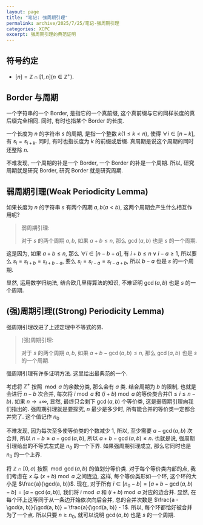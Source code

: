```yaml
---
layout: page
title: "笔记: 强周期引理"
permalink: archive/2025/7/25/笔记-强周期引理
categories: XCPC
excerpt: 强周期引理的典范证明
---
```


## 符号约定

- $[n] = \mathbb{Z}\cap [1,n] (n\in \mathbb{Z}^+)$.

## Border 与周期

一个字符串的一个 Border, 是指它的一个真前缀, 这个真前缀与它的同样长度的真后缀完全相同. 同时, 有时也指某个 Border 的长度.

一个长度为 $n$ 的字符串 $s$ 的周期, 是指一个整数 $k(1\le k < n)$, 使得 $\forall i\in [n - k], \text{有 }s_i = s_{i+k}$. 同时, 有时也指长度为 $k$ 的前缀或后缀. 真周期是说这个周期的同时还整除 $n$.

不难发现, 一个周期的补是一个 Border, 一个 Border 的补是一个周期. 所以, 研究周期就是研究 Border, 研究 Border 就是研究周期.

## 弱周期引理(Weak Periodicity Lemma)

如果长度为 $n$ 的字符串 $s$ 有两个周期 $a, b(a < b)$, 这两个周期会产生什么相互作用呢?

> 弱周期引理:
> 
> 对于 $s$ 的两个周期 $a, b$, 如果 $a + b \le n$, 那么 $\gcd(a, b)$ 也是 $s$ 的一个周期.

这是因为, 如果 $a + b\le n$, 那么 $\forall i\in [n - b + a], \text{有 } i + b\le n \lor i - a\ge 1$, 所以要么 $s_i = s_{i + b} = s_{i + b - a}$, 要么 $s_i = s_{i - a} = s_{i - a + b}$, 所以 $b - a$ 也是 $s$ 的一个周期.

显然, 运用数学归纳法, 结合欧几里得算法的知识, 不难证明 $\gcd(a, b)$ 也是 $s$ 的一个周期.

## (强)周期引理((Strong) Periodicity Lemma)

强周期引理改进了上述定理中不等式的界.

> (强)周期引理:
>
> 对于 $s$ 的两个周期 $a, b$, 如果 $a + b - \gcd(a, b) \le n$, 那么 $\gcd(a, b)$ 也是 $s$ 的一个周期.

强周期引理有许多证明方法. 这里给出最典范的一个.

考虑将 $\mathbb{Z}^+$ 按照 ${} \bmod a$ 的余数分类, 那么会有 $a$ 类. 结合周期为 $b$ 的限制, 也就是会进行 $n - b$ 次合并, 每次将 $i \bmod a$ 和 $(i + b) \bmod a$ 的等价类合并($1\le i\le n - b$). 如果 $n \to +\infty$, 显然, 最终只会剩下 $\gcd(a, b)$ 个等价类, 这是弱周期引理向我们指出的. 强周期引理就是要探究, $n$ 最少是多少时, 所有能合并的等价类一定都合并完了. 这个值记作 $n_0$

不难发现, 因为每次至多使等价类的个数减少 $1$, 所以, 至少需要 $a - \gcd(a, b)$ 次合并, 所以 $n - b \ge a - \gcd(a, b)$, 所以 $a + b - \gcd(a, b) \le n$. 也就是说, 强周期引理给出的不等式左式是 $n_0$ 的一个下界. 如果强周期引理成立, 那么它同时也是 $n_0$ 的一个上界.

将 $\mathbb{Z}\cap[0, a)$ 按照 ${} \bmod \gcd(a, b)$ 的值划分等价类. 对于每个等价类内部的点, 我们考虑在 $x$ 与 $(x + b) \bmod a$ 之间连边, 这样, 每个等价类形如一个环, 这个环的大小是 $\frac{a}{\gcd(a, b)}$. 现在, 对于所有 $i\in [n_0 - b] = [a + b - \gcd(a, b) - b] = [a - \gcd(a, b)]$, 我们将 $i \bmod a$ 和 $(i + b) \bmod a$ 对应的边合并. 显然, 在每个环上这等同于从一条边开始依次向后合并, 总的合并次数是 $\frac{a - \gcd(a, b)}{\gcd(a, b)} = \frac{a}{\gcd(a, b)} - 1$. 所以, 每个环都恰好被合并为了一个点. 所以只要 $n\ge n_0$, 就可以说明 $\gcd(a, b)$ 也是 $s$ 的一个周期.



